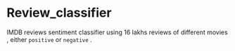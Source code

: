 # Review_classifier
IMDB reviews sentiment classifier using 16 lakhs reviews of different movies , either `positive` or `negative` .
